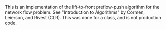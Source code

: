 This is an implementation of  the lift-to-front preflow-push algorithm for the network flow problem.  See "Introduction to Algorithms" by Cormen, Leierson, and Rivest (CLR).  This was done for a class, and is not production code.
